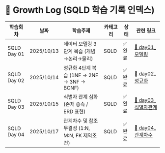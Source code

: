 # 🌱 Growth Log (SQLD 학습 기록 인덱스)

| 학습회차 | 날짜 | 학습주제 | 카테고리 | 상태 | 관련 링크 |
|-----------|--------|------------|-----------|----------|------------|
| SQLD Day 01 | 2025/10/13 | 데이터 모델링 3단계 복습 (개념→논리→물리) | SQLD | ✅ 완료 | [📄 day01_모델링](../sqld/notes/day01_모델링.md) |
| SQLD Day 02 | 2025/10/14 | 정규화 4단계 복습 (1NF → 2NF → 3NF → BCNF) | SQLD | ✅ 완료 | [📄 day02_정규화](../sqld/notes/day02_정규화.md) |
| SQLD Day 03 | 2025/10/15 | 식별자 관계 심화 (존재 종속 / ERD 표현) | SQLD | ✅ 완료 | [📄 day03_식별자관계](../sqld/notes/day03_식별자관계.md) |
| SQLD Day 04 | 2025/10/17 | 관계차수 및 참조무결성 (1:N, M:N, FK 제약조건) | SQLD | ✅ 완료 | [📄 day04_관계차수](../sqld/notes/day04_관계차수.md) |
